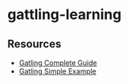 # gattling-learning

## Resources

* [Gatling Complete Guide](https://www.james-willett.com/gatling-load-testing-complete-guide/)
* [Gatling Simple Example](https://www.blazemeter.com/blog/how-to-run-a-simple-load-test-with-gatling/)
